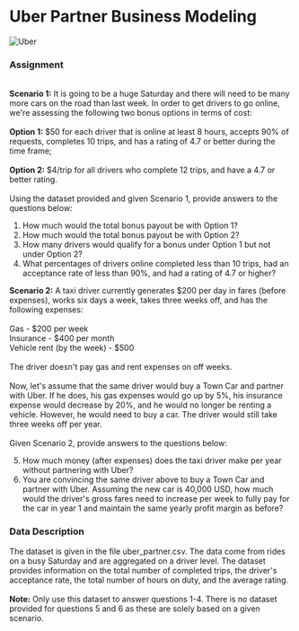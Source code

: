 # Uber Partner Business Modeling


![Uber](https://github.com/user-attachments/assets/4e507deb-77f7-4271-a86b-2649c976dd27)


### Assignment
\
**Scenario 1:** It is going to be a huge Saturday and there will need to be many more cars on the road than last week. In order to get drivers to go online, we're assessing the following two bonus options in terms of cost:
\
\
**Option 1:** $50 for each driver that is online at least 8 hours, accepts 90% of requests, completes 10 trips, and has a rating of 4.7 or better during the time frame;
\
\
**Option 2:** $4/trip for all drivers who complete 12 trips, and have a 4.7 or better rating.
\
\
Using the dataset provided and given Scenario 1, provide answers to the questions below:

1. How much would the total bonus payout be with Option 1?
2. How much would the total bonus payout be with Option 2?
3. How many drivers would qualify for a bonus under Option 1 but not under Option 2?
4. What percentages of drivers online completed less than 10 trips, had an acceptance rate of less than 90%, and had a rating of 4.7 or higher?

**Scenario 2:** A taxi driver currently generates $200 per day in fares (before expenses), works six days a week, takes three weeks off, and has the following expenses:
\
\
Gas - $200 per week
\
Insurance - $400 per month
\
Vehicle rent (by the week) - $500
\
\
The driver doesn't pay gas and rent expenses on off weeks.
\
\
Now, let's assume that the same driver would buy a Town Car and partner with Uber. If he does, his gas expenses would go up by 5%, his insurance expense would decrease by 20%, and he would no longer be renting a vehicle. However, he would need to buy a car. The driver would still take three weeks off per year.
\
\
Given Scenario 2, provide answers to the questions below:

5. How much money (after expenses) does the taxi driver make per year without partnering with Uber?
6. You are convincing the same driver above to buy a Town Car and partner with Uber. Assuming the new car is 40,000 USD, how much would the driver's gross fares need to increase per week to fully pay for the car in year 1 and maintain the same yearly profit margin as before?

### Data Description
The dataset is given in the file uber_partner.csv. The data come from rides on a busy Saturday and are aggregated on a driver level. The dataset provides information on the total number of completed trips, the driver's acceptance rate, the total number of hours on duty, and the average rating.
\
\
**Note:** Only use this dataset to answer questions 1-4. There is no dataset provided for questions 5 and 6 as these are solely based on a given scenario.
